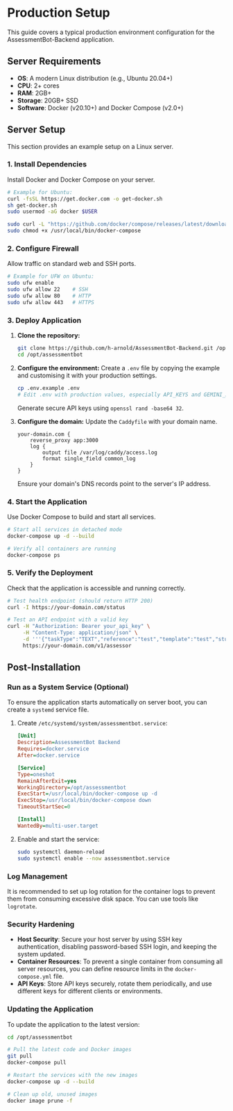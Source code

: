 # Production Setup

This guide covers a typical production environment configuration for the AssessmentBot-Backend application.

## Server Requirements

- **OS**: A modern Linux distribution (e.g., Ubuntu 20.04+)
- **CPU**: 2+ cores
- **RAM**: 2GB+
- **Storage**: 20GB+ SSD
- **Software**: Docker (v20.10+) and Docker Compose (v2.0+)

## Server Setup

This section provides an example setup on a Linux server.

### 1. Install Dependencies

Install Docker and Docker Compose on your server.

```bash
# Example for Ubuntu:
curl -fsSL https://get.docker.com -o get-docker.sh
sh get-docker.sh
sudo usermod -aG docker $USER

sudo curl -L "https://github.com/docker/compose/releases/latest/download/docker-compose-linux-$(uname -m)" -o /usr/local/bin/docker-compose
sudo chmod +x /usr/local/bin/docker-compose
```

### 2. Configure Firewall

Allow traffic on standard web and SSH ports.

```bash
# Example for UFW on Ubuntu:
sudo ufw enable
sudo ufw allow 22    # SSH
sudo ufw allow 80    # HTTP
sudo ufw allow 443   # HTTPS
```

### 3. Deploy Application

1.  **Clone the repository:**

    ```bash
    git clone https://github.com/h-arnold/AssessmentBot-Backend.git /opt/assessmentbot
    cd /opt/assessmentbot
    ```

2.  **Configure the environment:**
    Create a `.env` file by copying the example and customising it with your production settings.

    ```bash
    cp .env.example .env
    # Edit .env with production values, especially API_KEYS and GEMINI_API_KEY
    ```

    Generate secure API keys using `openssl rand -base64 32`.

3.  **Configure the domain:**
    Update the `Caddyfile` with your domain name.
    ```caddy
    your-domain.com {
        reverse_proxy app:3000
        log {
            output file /var/log/caddy/access.log
            format single_field common_log
        }
    }
    ```
    Ensure your domain's DNS records point to the server's IP address.

### 4. Start the Application

Use Docker Compose to build and start all services.

```bash
# Start all services in detached mode
docker-compose up -d --build

# Verify all containers are running
docker-compose ps
```

### 5. Verify the Deployment

Check that the application is accessible and running correctly.

```bash
# Test health endpoint (should return HTTP 200)
curl -I https://your-domain.com/status

# Test an API endpoint with a valid key
curl -H "Authorization: Bearer your_api_key" \
     -H "Content-Type: application/json" \
     -d '''{"taskType":"TEXT","reference":"test","template":"test","studentResponse":"test"}''' \
     https://your-domain.com/v1/assessor
```

## Post-Installation

### Run as a System Service (Optional)

To ensure the application starts automatically on server boot, you can create a `systemd` service file.

1.  Create `/etc/systemd/system/assessmentbot.service`:

    ```ini
    [Unit]
    Description=AssessmentBot Backend
    Requires=docker.service
    After=docker.service

    [Service]
    Type=oneshot
    RemainAfterExit=yes
    WorkingDirectory=/opt/assessmentbot
    ExecStart=/usr/local/bin/docker-compose up -d
    ExecStop=/usr/local/bin/docker-compose down
    TimeoutStartSec=0

    [Install]
    WantedBy=multi-user.target
    ```

2.  Enable and start the service:
    ```bash
    sudo systemctl daemon-reload
    sudo systemctl enable --now assessmentbot.service
    ```

### Log Management

It is recommended to set up log rotation for the container logs to prevent them from consuming excessive disk space. You can use tools like `logrotate`.

### Security Hardening

- **Host Security**: Secure your host server by using SSH key authentication, disabling password-based SSH login, and keeping the system updated.
- **Container Resources**: To prevent a single container from consuming all server resources, you can define resource limits in the `docker-compose.yml` file.
- **API Keys**: Store API keys securely, rotate them periodically, and use different keys for different clients or environments.

### Updating the Application

To update the application to the latest version:

```bash
cd /opt/assessmentbot

# Pull the latest code and Docker images
git pull
docker-compose pull

# Restart the services with the new images
docker-compose up -d --build

# Clean up old, unused images
docker image prune -f
```
